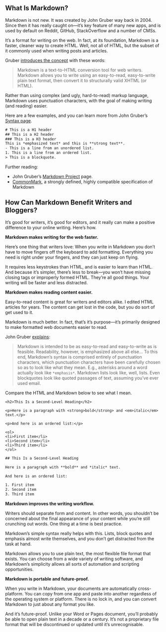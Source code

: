 ## What Is Markdown?

Markdown is not new. It was created by John Gruber way back in 2004. Since then it has really caught on—it’s key feature of many new apps, and is used by default on Reddit, GitHub, StackOverflow and a number of CMSs.

It’s a format for writing on the web. In fact, at its foundation, Markdown is a faster, cleaner way to create HTML. Well, not all of HTML, but the subset of it commonly used when writing posts and articles.

Gruber [introduces the concept](https://daringfireball.net/projects/markdown/) with these words:

> Markdown is a text-to-HTML conversion tool for web writers. Markdown allows you to write using an easy-to-read, easy-to-write plain text format, then convert it to structurally valid XHTML (or HTML).

Rather than using complex (and ugly, hard-to-read) markup language, Markdown uses punctuation characters, with the goal of making writing (and reading) easier. 

Here are a few examples, and you can learn more from John Gruber’s [Syntax page](https://daringfireball.net/projects/markdown/syntax).

```html
# This is a H1 header
## This is a H2 header
### This is a H3 header
This is *emphasized text* and this is **strong text**.
- This is a line from an unordered list.
1. This is a line from an ordered list.
> This is a blockquote.
```

Further reading:

- John Gruber’s [Markdown Project](https://daringfireball.net/projects/markdown/) page.
- [CommonMark](http://commonmark.org/), a strongly defined, highly compatible specification of Markdown

## How Can Markdown Benefit Writers and Bloggers?

It’s good for writers, it’s good for editors, and it really can make a positive difference to your online writing. Here’s how.

**Markdown makes writing for the web faster.**

Here’s one thing that writers love: When you write in Markdown you don’t have to move fingers off the keyboard to add formatting. Everything you need is right under your fingers, and they can just keep on flying.

It requires less keystrokes than HTML, and is easier to learn than HTML. And because it’s simpler, there’s less to break—you won’t have missing closing tags or improperly formed HTML. They’re all good things. Your writing will be faster and less distracted.

**Markdown makes reading content easier.**

Easy-to-read content is great for writers and editors alike. I edited HTML articles for years. The content can get lost in the code, but you do sort of get used to it.

Markdown is much better. In fact, that’s it’s purpose—it’s primarily designed to make formatted web documents easier to read.

John Gruber [explains](https://daringfireball.net/projects/markdown/syntax):

> Markdown is intended to be as easy-to-read and easy-to-write as is feasible. Readability, however, is emphasized above all else… To this end, Markdown’s syntax is comprised entirely of punctuation characters, which punctuation characters have been carefully chosen so as to look like what they mean. E.g., asterisks around a word actually look like `*emphasis*`. Markdown lists look like, well, lists. Even blockquotes look like quoted passages of text, assuming you’ve ever used email.

Compare the HTML and Markdown below to see what I mean.

	<h2>This Is a Second-Level Heading</h2>

 	<p>Here is a paragraph with <strong>bold</strong> and <em>italic</em> text.</p>

	<p>And here is an ordered list:</p>

	<ol>
	<li>First item</li>
	<li>Second item</li>
	<li>Third item</li>
	</ol>

```html
## This Is a Second-Level Heading

Here is a paragraph with **bold** and *italic* text.

And here is an ordered list:

1. First item
2. Second item
3. Third item
```

**Markdown improves the writing workflow.**

Writers should separate form and content. In other words, you shouldn’t be concerned about the final appearance of your content while you’re still crunching out words. One thing at a time is best practice.

Markdown’s simple syntax really helps with this. Lists, block quotes and emphasis almost write themselves, and you don’t get distracted from the task at hand.

Markdown allows you to use plain text, the most flexible file format that exists. You can choose from a wide variety of writing software, and Markdown’s simplicity allows all sorts of automation and scripting opportunities.

**Markdown is portable and future-proof.**

When you write in Markdown, your documents are automatically cross-platform. You can copy from one app and paste into another regardless of the operating system or platform. There is no lock in, and you can convert Markdown to just about any format you like.

And it’s future-proof. Unlike your Word or Pages document, you’ll probably be able to open plain text in a decade or a century. It’s not a proprietary file format that will be discontinued or updated until it’s unrecognisable.